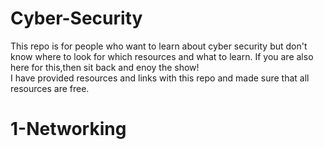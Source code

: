 # Cyber-Security

This repo is for people who want to learn about cyber security but don't know where to look for which resources and what to learn.
If you are also here for this,then sit back and enoy the show!  
I have provided resources and links with this repo and made sure that all resources are free.

# 1-Networking
